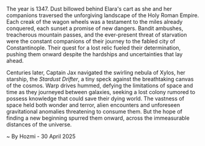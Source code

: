 
The year is 1347.  Dust billowed behind Elara's cart as she and her companions traversed the unforgiving landscape of the Holy Roman Empire.  Each creak of the wagon wheels was a testament to the miles already conquered, each sunset a promise of new dangers.  Bandit ambushes, treacherous mountain passes, and the ever-present threat of starvation were the constant companions of their journey to the fabled city of Constantinople.  Their quest for a lost relic fueled their determination, pushing them onward despite the hardships and uncertainties that lay ahead.

Centuries later, Captain Jax navigated the swirling nebula of Xylos, her starship, the *Stardust Drifter*, a tiny speck against the breathtaking canvas of the cosmos.  Warp drives hummed, defying the limitations of space and time as they journeyed between galaxies, seeking a lost colony rumored to possess knowledge that could save their dying world.  The vastness of space held both wonder and terror, alien encounters and unforeseen gravitational anomalies threatening to consume them.  But the hope of finding a new beginning spurred them onward, across the immeasurable distances of the universe.

~ By Hozmi - 30 April 2025
